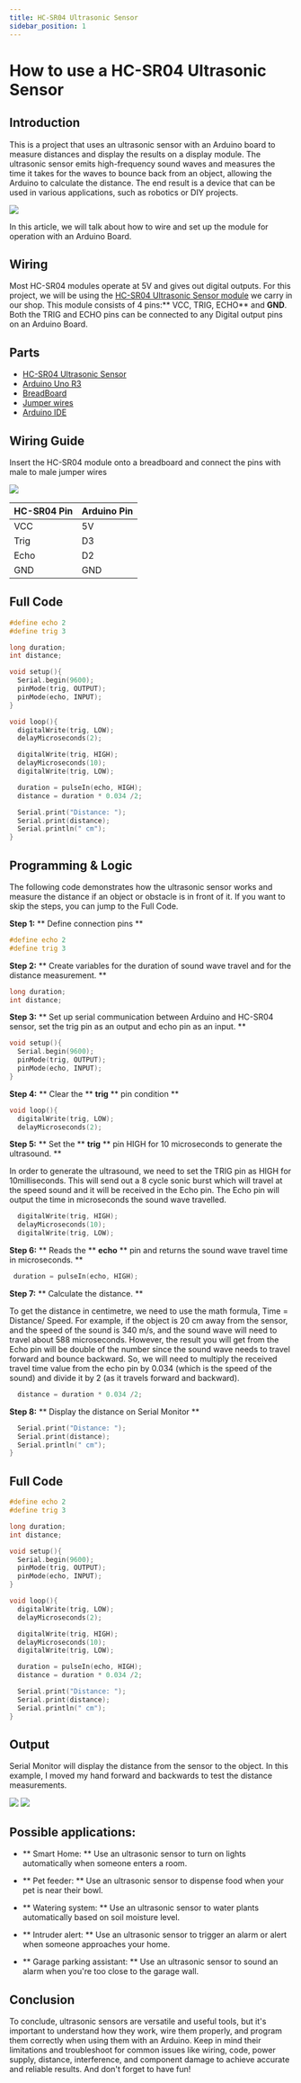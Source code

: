 ```yaml
---
title: HC-SR04 Ultrasonic Sensor
sidebar_position: 1
---
```


# How to use a HC-SR04 Ultrasonic Sensor


## Introduction
This is a project that uses an ultrasonic sensor with an Arduino board to measure distances and display the results on a display module. The ultrasonic sensor emits high-frequency sound waves and measures the time it takes for the waves to bounce back from an object, allowing the Arduino to calculate the distance. The end result is a device that can be used in various applications, such as robotics or DIY projects.

![](/img/docs/product_guide/1072_01.gif)

  

In this article, we will talk about how to wire and set up the module for operation with an Arduino Board.  

## Wiring
Most HC-SR04 modules operate at 5V and gives out digital outputs. For this project, we will be using the [HC-SR04 Ultrasonic Sensor module](https://www.canadarobotix.com/products/1072) we carry in our shop. This module consists of 4 pins:** VCC, TRIG, ECHO** and **GND**. Both the TRIG and ECHO pins can be connected to any Digital output pins on an Arduino Board. 

## Parts
* [HC-SR04 Ultrasonic Sensor](https://www.canadarobotix.com/products/1072)
* [Arduino Uno R3](https://www.canadarobotix.com/products/60)
* [BreadBoard](https://www.canadarobotix.com/products/223)
* [Jumper wires](https://www.canadarobotix.com/products/922)
* [Arduino IDE](https://www.arduino.cc/en/software)

## Wiring Guide 
Insert the HC-SR04 module onto a breadboard and connect the pins with male to male jumper wires 


![](/img/docs/product_guide/1072_03.png)


| HC-SR04 Pin | Arduino Pin |
| --- | --- |
| VCC | 5V |
| Trig | D3 |
| Echo | D2 |
| GND | GND |


## Full Code

```c
#define echo 2 
#define trig 3

long duration; 
int distance; 

void setup(){
  Serial.begin(9600);
  pinMode(trig, OUTPUT);
  pinMode(echo, INPUT);
}

void loop(){
  digitalWrite(trig, LOW);
  delayMicroseconds(2);

  digitalWrite(trig, HIGH);
  delayMicroseconds(10);
  digitalWrite(trig, LOW);

  duration = pulseIn(echo, HIGH);
  distance = duration * 0.034 /2;

  Serial.print("Distance: ");
  Serial.print(distance);
  Serial.println(" cm");
}
```
## Programming & Logic


The following code demonstrates how the ultrasonic sensor works and measure the distance if an object or obstacle is in front of it. If you want to skip the steps, you can jump to the Full Code. 

**Step 1:** **   Define connection pins  **

```c
#define echo 2 
#define trig 3
```

**Step 2:** **   Create variables for the duration of sound wave travel and for the distance measurement.  **

```c
long duration; 
int distance; 
```

**Step 3:** ** Set up serial communication between Arduino and HC-SR04 sensor, set the trig pin as an output and echo pin as an input. **

```c
void setup(){
  Serial.begin(9600);
  pinMode(trig, OUTPUT);
  pinMode(echo, INPUT);
}
```

**Step 4:** **    Clear the   ** **trig** **    pin condition  ** 

```c
void loop(){
  digitalWrite(trig, LOW);
  delayMicroseconds(2);
```

**Step 5:** **    Set the   ** **trig** **    pin HIGH for 10 microseconds to generate the ultrasound.  ** 

In order to generate the ultrasound, we need to set the TRIG pin as HIGH for 10milliseconds. This will send out a 8 cycle sonic burst which will travel at the speed sound and it will be received in the Echo pin. The Echo pin will output the time in microseconds the sound wave travelled. 

```c
  digitalWrite(trig, HIGH);
  delayMicroseconds(10);
  digitalWrite(trig, LOW);
```

**Step 6:** **    Reads the   ** **echo** **    pin and returns the sound wave travel time in microseconds.  ** 

```c
 duration = pulseIn(echo, HIGH);
```

**Step 7:** **   Calculate the distance.  **

To get the distance in centimetre, we need to use the math formula, Time = Distance/ Speed. For example, if the object is 20 cm away from the sensor, and the speed of the sound is 340 m/s, and the sound wave will need to travel about 588 microseconds. However, the result you will get from the Echo pin will be double of the number since the sound wave needs to travel forward and bounce backward. So, we will need to multiply the received travel time value from the echo pin by 0.034 (which is the speed of the sound) and divide it by 2 (as it travels forward and backward). 

```c
  distance = duration * 0.034 /2;
```

**Step 8:** **    Display the distance on Serial Monitor   **

```c
  Serial.print("Distance: ");
  Serial.print(distance);
  Serial.println(" cm");
}
```

## Full Code

```c
#define echo 2 
#define trig 3

long duration; 
int distance; 

void setup(){
  Serial.begin(9600);
  pinMode(trig, OUTPUT);
  pinMode(echo, INPUT);
}

void loop(){
  digitalWrite(trig, LOW);
  delayMicroseconds(2);

  digitalWrite(trig, HIGH);
  delayMicroseconds(10);
  digitalWrite(trig, LOW);

  duration = pulseIn(echo, HIGH);
  distance = duration * 0.034 /2;

  Serial.print("Distance: ");
  Serial.print(distance);
  Serial.println(" cm");
}
```

## Output
Serial Monitor will display the distance from the sensor to the object. In this example, I moved my hand forward and backwards to test the distance measurements.

![](/img/docs/product_guide/1072_01.gif)
![](/img/docs/product_guide/1072_04.png)

## Possible applications:

* **    Smart Home:   **  Use an ultrasonic sensor to turn on lights automatically when someone enters a room.

 * **   Pet feeder:   **  Use an ultrasonic sensor to dispense food when your pet is near their bowl.

 * **   Watering system:   **  Use an ultrasonic sensor to water plants automatically based on soil moisture level.

 * **   Intruder alert:   **  Use an ultrasonic sensor to trigger an alarm or alert when someone approaches your home.

* **   Garage parking assistant:   ** Use an ultrasonic sensor to sound an alarm when you're too close to the garage wall.



## Conclusion
To conclude, ultrasonic sensors are versatile and useful tools, but it's important to understand how they work, wire them properly, and program them correctly when using them with an Arduino. Keep in mind their limitations and troubleshoot for common issues like wiring, code, power supply, distance, interference, and component damage to achieve accurate and reliable results. And don't forget to have fun!
